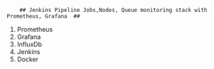         ## Jenkins Pipeline Jobs,Nodes, Queue monitoring stack with Prometheus, Grafana  ## 
1. Prometheus
2. Grafana
3. InfluxDb
4. Jenkins
5. Docker

                                               
